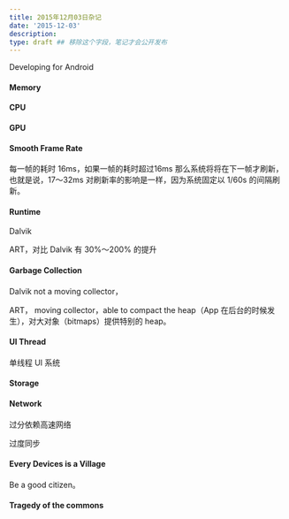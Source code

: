 ```yaml
---
title: 2015年12月03日杂记
date: '2015-12-03'
description:
type: draft ## 移除这个字段，笔记才会公开发布
---
```


Developing for Android

#### Memory

#### CPU

#### GPU




#### Smooth Frame Rate

每一帧的耗时 16ms，如果一帧的耗时超过16ms 那么系统将将在下一帧才刷新，也就是说，17～32ms 对刷新率的影响是一样，因为系统固定以 1/60s 的间隔刷新。



#### Runtime

Dalvik

ART，对比 Dalvik 有 30%～200% 的提升


#### Garbage Collection

Dalvik not a moving collector，

ART， moving collector，able to compact the heap（App 在后台的时候发生），对大对象（bitmaps）提供特别的 heap。


#### UI Thread

单线程 UI 系统


#### Storage


#### Network


过分依赖高速网络

过度同步


#### Every Devices is a Village

Be a good citizen。

#### Tragedy of the commons


